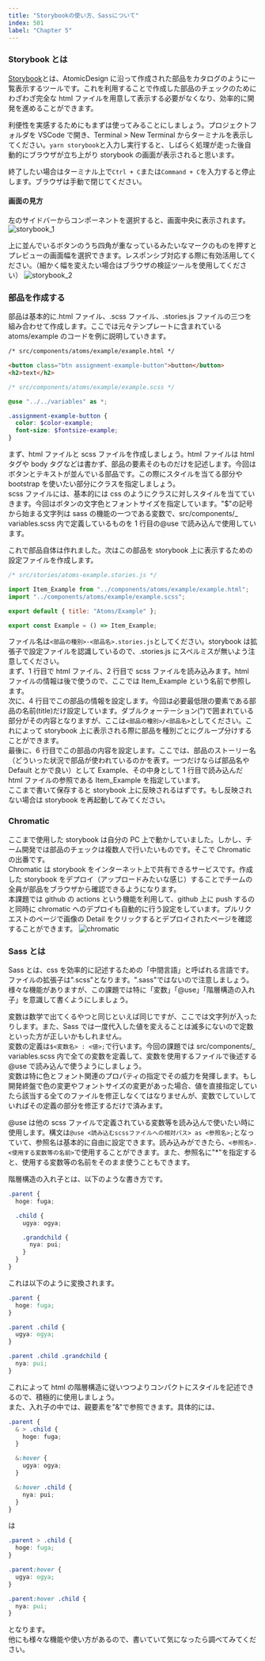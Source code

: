 ```yaml
---
title: "Storybookの使い方、Sassについて"
index: 501
label: "Chapter 5"
---
```


### Storybook とは

[Storybook](https://storybook.js.org/)とは、AtomicDesign に沿って作成された部品をカタログのように一覧表示するツールです。これを利用することで作成した部品のチェックのためにわざわざ完全な html ファイルを用意して表示する必要がなくなり、効率的に開発を進めることができます。

利便性を実感するためにもまずは使ってみることにしましょう。プロジェクトフォルダを VSCode で開き、Terminal > New Terminal からターミナルを表示してください。`yarn storybook`と入力し実行すると、しばらく処理が走った後自動的にブラウザが立ち上がり storybook の画面が表示されると思います。

終了したい場合はターミナル上で`Ctrl + C`または`Command + C`を入力すると停止します。ブラウザは手動で閉じてください。

#### 画面の見方

左のサイドバーからコンポーネントを選択すると、画面中央に表示されます。
![storybook_1](./images/storybook_1.png)

上に並んでいるボタンのうち四角が重なっているみたいなマークのものを押すとプレビューの画面幅を選択できます。レスポンシブ対応する際に有効活用してください。（細かく幅を変えたい場合はブラウザの検証ツールを使用してください）
![storybook_2](./images/storybook_2.png)

### 部品を作成する

部品は基本的に.html ファイル、.scss ファイル、.stories.js ファイルの三つを組み合わせて作成します。ここでは元々テンプレートに含まれている atoms/example のコードを例に説明していきます。

```html
/* src/components/atoms/example/example.html */

<button class="btn assignment-example-button">button</button>
<h2>text</h2>
```

```scss
/* src/components/atoms/example/example.scss */

@use "../../variables" as *;

.assignment-example-button {
  color: $color-example;
  font-size: $fontsize-example;
}
```

まず、html ファイルと scss ファイルを作成しましょう。html ファイルは html タグや body タグなどは書かず、部品の要素そのものだけを記述します。今回はボタンとテキストが並んでいる部品です。この際にスタイルを当てる部分や bootstrap を使いたい部分にクラスを指定しましょう。\
scss ファイルには、基本的には css のようにクラスに対しスタイルを当てていきます。今回はボタンの文字色とフォントサイズを指定しています。"\$"の記号から始まる文字列は sass の機能の一つである変数で、src/components/\_ variables.scss 内で定義しているものを 1 行目の@use で読み込んで使用しています。

これで部品自体は作れました。次はこの部品を storybook 上に表示するための設定ファイルを作成します。

```js
/* src/stories/atoms-example.stories.js */

import Item_Example from "../components/atoms/example/example.html";
import "../components/atoms/example/example.scss";

export default { title: "Atoms/Example" };

export const Example = () => Item_Example;
```

ファイル名は`<部品の種別>-<部品名>.stories.js`としてください。storybook は拡張子で設定ファイルを認識しているので、.stories.js にスペルミスが無いよう注意してください。\
まず、1 行目で html ファイル、2 行目で scss ファイルを読み込みます。html ファイルの情報は後で使うので、ここでは Item_Example という名前で参照します。\
次に、4 行目でこの部品の情報を設定します。今回は必要最低限の要素である部品の名前(title)だけ設定しています。ダブルクォーテーション(")で囲まれている部分がその内容となりますが、ここは`<部品の種別>/<部品名>`としてください。これによって storybook 上に表示される際に部品を種別ごとにグループ分けすることができます。\
最後に、6 行目でこの部品の内容を設定します。ここでは、部品のストーリー名（どういった状況で部品が使われているのかを表す。一つだけならば部品名や Default とかで良い）として Example、その中身として 1 行目で読み込んだ html ファイルの参照である Item_Example を指定しています。\
ここまで書いて保存すると storybook 上に反映されるはずです。もし反映されない場合は storybook を再起動してみてください。

### Chromatic

ここまで使用した storybook は自分の PC 上で動かしていました。しかし、チーム開発では部品のチェックは複数人で行いたいものです。そこで Chromatic の出番です。\
Chromatic は storybook をインターネット上で共有できるサービスです。作成した storybook をデプロイ（アップロードみたいな感じ）することでチームの全員が部品をブラウザから確認できるようになります。\
本課題では github の actions という機能を利用して、github 上に push するのと同時に chromatic へのデプロイも自動的に行う設定をしています。プルリクエストのページで画像の Detail をクリックするとデプロイされたページを確認することができます。
![chromatic]()

### Sass とは

Sass とは、css を効率的に記述するための「中間言語」と呼ばれる言語です。ファイルの拡張子は".scss"となります。".sass"ではないので注意しましょう。様々な機能がありますが、この課題では特に「変数」「@use」「階層構造の入れ子」を意識して書くようにしましょう。

変数は数学で出てくるやつと同じといえば同じですが、ここでは文字列が入ったりします。また、Sass では一度代入した値を変えることは滅多にないので定数といった方が正しいかもしれません。\
変数の定義は`$<変数名> : <値>;`で行います。今回の課題では src/components/\_ variables.scss 内で全ての変数を定義して、変数を使用するファイルで後述する@use で読み込んで使うようにしましょう。\
変数は特に色とフォント関連のプロパティの指定でその威力を発揮します。もし開発終盤で色の変更やフォントサイズの変更があった場合、値を直接指定していたら該当する全てのファイルを修正しなくてはなりませんが、変数でしていしていればその定義の部分を修正するだけで済みます。

@use は他の scss ファイルで定義されている変数等を読み込んで使いたい時に使用します。構文は`@use <読み込むscssファイルへの相対パス> as <参照名>;`となっていて、参照名は基本的に自由に設定できます。読み込みができたら、`<参照名>.<使用する変数等の名前>`で使用することができます。また、参照名に"\*"を指定すると、使用する変数等の名前をそのまま使うこともできます。

階層構造の入れ子とは、以下のような書き方です。

```scss
.parent {
  hoge: fuga;

  .child {
    ugya: ogya;

    .grandchild {
      nya: pui;
    }
  }
}
```

これは以下のように変換されます。

```css
.parent {
  hoge: fuga;
}

.parent .child {
  ugya: ogya;
}

.parent .child .grandchild {
  nya: pui;
}
```

これによって html の階層構造に従いつつよりコンパクトにスタイルを記述できるので、積極的に使用しましょう。\
また、入れ子の中では、親要素を"&"で参照できます。具体的には、

```scss
.parent {
  & > .child {
    hoge: fuga;
  }

  &:hover {
    ugya: ogya;
  }

  &:hover .child {
    nya: pui;
  }
}
```

は

```css
.parent > .child {
  hoge: fuga;
}

.parent:hover {
  ugya: ogya;
}

.parent:hover .child {
  nya: pui;
}
```

となります。  
他にも様々な機能や使い方があるので、書いていて気になったら調べてみてください。
